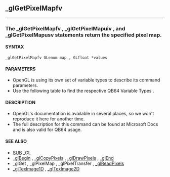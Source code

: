 ## _glGetPixelMapfv
---

### The _glGetPixelMapfv , _glGetPixelMapuiv , and _glGetPixelMapusv statements return the specified pixel map.

#### SYNTAX

`_glGetPixelMapfv GLenum map , GLfloat *values`

#### PARAMETERS
* OpenGL is using its own set of variable types to describe its command parameters.
* Use the following table to find the respective QB64 Variable Types .


#### DESCRIPTION
* OpenGL's documentation is available in several places, so we won't reproduce it here for another time.
* The full description for this command can be found at Microsoft Docs and is also valid for QB64 usage.


#### SEE ALSO
* [SUB](./SUB.md) _GL
* [_glBegin](./_glBegin.md) , [_glCopyPixels](./_glCopyPixels.md) , [_glDrawPixels](./_glDrawPixels.md) , [_glEnd](./_glEnd.md)
* _glGet , _glPixelMap , _glPixelTransfer , [_glReadPixels](./_glReadPixels.md)
* [_glTexImage1D](./_glTexImage1D.md) , [_glTexImage2D](./_glTexImage2D.md)
